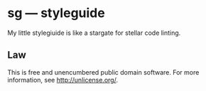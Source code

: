 # sg &mdash; styleguide

My little stylegiuide is like a stargate for stellar code linting.


## Law

This is free and unencumbered public domain software. For more information,
see <http://unlicense.org/>.
